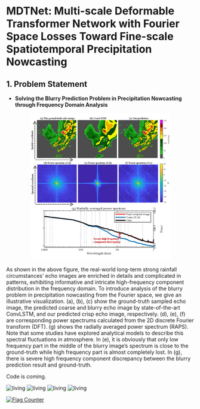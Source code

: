 # MDTNet: Multi-scale Deformable Transformer Network with Fourier Space Losses Toward Fine-scale Spatiotemporal Precipitation Nowcasting
##  1. Problem Statement
* **Solving the Blurry Prediction Problem in Precipitation Nowcasting through Frequency Domain Analysis**
<div align=center>
<img src='https://github.com/zzcd1/Multi-scale-Deformable-Transformer-Network-with-Fourier-Space-Losses/blob/main/visualizations/fig1.jpg' width='375'/>
</div>

<p align="left">As shown in the above figure, the real-world long-term strong rainfall circumstances’ echo images are enriched in details and complicated in patterns, exhibiting informative and intricate high-frequency component distribution in the frequency domain. To introduce analysis of the blurry problem in precipitation nowcasting from the Fourier space, we give an illustrative visualization. (a), (b), (c) show the ground-truth sampled echo image, the predicted coarse and blurry echo image by state-of-the-art ConvLSTM, and our predicted crisp echo image, respectively. (d), (e), (f) are corresponding power spectrums calculated from the 2D discrete Fourier transform (DFT). (g) shows the radially averaged power spectrum (RAPS). Note that some studies have explored analytical models to describe this spectral fluctuations in atmosphere. In (e), it is obviously that only low frequency part in the middle of the blurry image’s spectrum is close to the ground-truth while high frequency part is almost completely lost. In (g), there is severe high frequency component discrepancy between the blurry prediction result and ground-truth.</p>


Code is coming.

![living](visualizations/38.gif)
![living](visualizations/57.gif)
![living](visualizations/772.gif)
![living](visualizations/988.gif)

<a href="http://s11.flagcounter.com/more/Tl3Q"><img src="https://s11.flagcounter.com/map/Tl3Q/size_m/txt_000000/border_CCCCCC/pageviews_0/viewers_0/flags_0/" alt="Flag Counter" border="0"></a>

